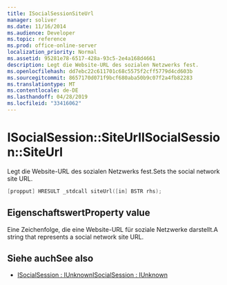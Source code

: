 ```yaml
---
title: ISocialSessionSiteUrl
manager: soliver
ms.date: 11/16/2014
ms.audience: Developer
ms.topic: reference
ms.prod: office-online-server
localization_priority: Normal
ms.assetid: 95281e78-6517-428a-93c5-2e4a168d4661
description: Legt die Website-URL des sozialen Netzwerks fest.
ms.openlocfilehash: dd7ebc22c611701c68c5575f2cff5779d4cd603b
ms.sourcegitcommit: 8657170d071f9bcf680aba50b9c07f2a4fb82283
ms.translationtype: MT
ms.contentlocale: de-DE
ms.lasthandoff: 04/28/2019
ms.locfileid: "33416062"
---
```

# <a name="isocialsessionsiteurl"></a><span data-ttu-id="5de54-103">ISocialSession::SiteUrl</span><span class="sxs-lookup"><span data-stu-id="5de54-103">ISocialSession::SiteUrl</span></span>

<span data-ttu-id="5de54-104">Legt die Website-URL des sozialen Netzwerks fest.</span><span class="sxs-lookup"><span data-stu-id="5de54-104">Sets the social network site URL.</span></span> 
  
```cpp
[propput] HRESULT _stdcall siteUrl([in] BSTR rhs);
```

## <a name="property-value"></a><span data-ttu-id="5de54-105">Eigenschaftswert</span><span class="sxs-lookup"><span data-stu-id="5de54-105">Property value</span></span>

<span data-ttu-id="5de54-106">Eine Zeichenfolge, die eine Website-URL für soziale Netzwerke darstellt.</span><span class="sxs-lookup"><span data-stu-id="5de54-106">A string that represents a social network site URL.</span></span>
  
## <a name="see-also"></a><span data-ttu-id="5de54-107">Siehe auch</span><span class="sxs-lookup"><span data-stu-id="5de54-107">See also</span></span>

- [<span data-ttu-id="5de54-108">ISocialSession : IUnknown</span><span class="sxs-lookup"><span data-stu-id="5de54-108">ISocialSession : IUnknown</span></span>](isocialsessioniunknown.md)

